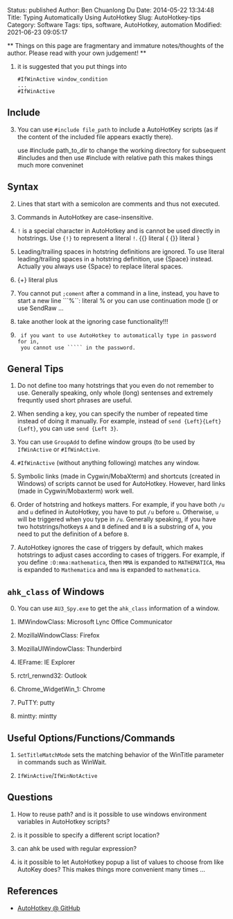 Status: published
Author: Ben Chuanlong Du
Date: 2014-05-22 13:34:48
Title: Typing Automatically Using AutoHotkey
Slug: AutoHotkey-tips
Category: Software
Tags: tips, software, AutoHotkey, automation
Modified: 2021-06-23 09:05:17

**
Things on this page are fragmentary and immature notes/thoughts of the author. 
Please read with your own judgement!
**
 

1. it is suggested that you put things into 

    ```AutoHotkey
    #IfWinActive window_condition
    ...
    #IfWinActive
    ```

## Include

3. You can use `#include file_path` to include a AutoHotKey scripts 
    (as if the content of the included file appears exactly there).

    use #include path_to_dir to change the working directory for subsequent #includes
    and then use #include with relative path 
    this makes things much more conveninet

## Syntax

2. Lines that start with a semicolon are comments and thus not executed.

7. Commands in AutoHotkey are case-insensitive.

3. `!` is a special character in AutoHotkey and is cannot be used directly in hotstrings. 
    Use `{!}` to represent a literal `!`.
    {{} literal {
    {}} literal }

2. Leading/trailing spaces in hotstring definitions are ignored. 
    To use literal leading/trailing spaces in a hotstring definition, 
    use {Space} instead.
    Actually you always use {Space} to replace literal spaces.

4. {+} literal plus

3. You cannot put `;coment` after a command in a line, instead, you have to start a new line
    ```%``: literal % or you can use continuation mode () or use SendRaw ...

1. take another look at the ignoring case functionality!!!

2. ````` is a special character in AutoHotkey. 
    if you want to use AutoHotkey to automatically type in password for in,
    you cannot use ````` in the password.

## General Tips

1. Do not define too many hotstrings that you even do not remember to use. 
    Generally speaking, 
    only whole (long) sentenses and extremely frequntly used short phrases are useful.

4. When sending a key, you can specify the number of repeated time instead of doing it manually. 
    For example, 
    instead of `send {Left}{Left}{Left}`, you can use `send {Left 3}`.

8. You can use `GroupAdd` to define window groups 
    (to be used by `IfWinActive` or `#IfWinActive`.

9. `#IfWinActive` (without anything following) matches any window.

4. Symbolic links (made in Cygwin/MobaXterm) and shortcuts (created in Windows) of scripts cannot be used for AutoHotkey. 
    However, hard links (made in Cygwin/Mobaxterm) work well.

5. Order of hotstring and hotkeys matters. 
    For example, 
    if you have both `/u` and `u` defined in AutoHotkey, 
    you have to put `/u` before `u`. 
    Otherwise, `u` will be triggered when you type in `/u`.
    Generally speaking, if you have two hotstrings/hotkeys `A` and `B` defined and `B` is a substring of `A`,
    you need to put the definition of `A` before `B`.

6. AutoHotkey ignores the case of triggers by default,
    which makes hotstrings to adjust cases according to cases of triggers.
    For example, 
    if you define `:O:mma:mathematica`, 
    then `MMA` is expanded to `MATHEMATICA`, `Mma` is expanded to `Mathematica`
    and `mma` is expanded to `mathematica`.


## `ahk_class` of Windows

0. You can use `AU3_Spy.exe` to get the `ahk_class` information of a window.

3. IMWindowClass: Microsoft Lync Office Communicator

4. MozillaWindowClass: Firefox

5. MozillaUIWindowClass: Thunderbird

6. IEFrame: IE Explorer

7. rctrl_renwnd32: Outlook

8. Chrome_WidgetWin_1: Chrome

9. PuTTY: putty

10. mintty: mintty

## Useful Options/Functions/Commands

1. `SetTitleMatchMode` sets the matching behavior of the WinTitle parameter in commands such as WinWait.

2. `IfWinActive`/`IfWinNotActive`


## Questions

1. How to reuse path? 
    and is it possible to use windows environment variables in AutoHotkey scripts?

2. is it possible to specify a different script location?


2. can ahk be used with regular expression?

3. is it possible to let AutoHotkey popup a list of values to choose from like AutoKey does?
    This makes things more convenient many times ...

## References

- [AutoHotkey @ GitHub](https://github.com/Lexikos/AutoHotkey_L)
